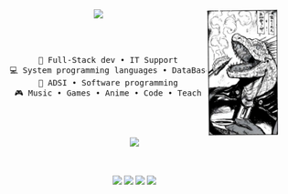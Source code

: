<div align="center">
<img src="https://github.com/AndriunGg/AndriunGg/blob/main/img/042ab0f4083bd7d3c7d6fbe8135377a7.jpg" width="25%" align="right" />
<img src="https://readme-typing-svg.demolab.com?font=Fira+Code&weight=500&size=50&pause=1000&color=FFFFFF&center=true&vCenter=true&multiline=true&width=1300&height=140&lines=Hi%2C+Hi;I'm+AndriunGg" width="70%" />


<br><br>
<pre>
    💼 Full-Stack dev • IT Support
    💻 System programming languages • DataBase
    📖 ADSI • Software programming
    🎮 Music • Games • Anime • Code • Teach
    
</pre>
<br><br>
<img src="https://raw.githubusercontent.com/innng/innng/master/assets/kyubey.gif" height="40" />
<br><br><br>
    
[![](https://img.shields.io/badge/linkedin-0a66c2)](https://www.linkedin.com/in/andriun-hernandez-852453312/)
[![](https://img.shields.io/badge/mastodon-6364ff)](https://tech.lgbt/@innng)
[![](https://img.shields.io/badge/osu!-ff66ab)](https://osu.ppy.sh/users/4606212)
[![](https://img.shields.io/badge/enka.network-69899c)](https://enka.network/u/Inng/1A4HU1/10000069/1985924/)
</div>

